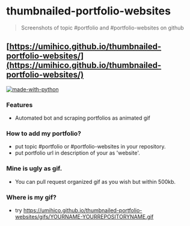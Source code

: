# thumbnailed-portfolio-websites
> Screenshots of topic #portfolio and #portfolio-websites on github
## [https://umihico.github.io/thumbnailed-portfolio-websites/](https://umihico.github.io/thumbnailed-portfolio-websites/)
[![made-with-python](https://img.shields.io/badge/Made%20with-Python-1f425f.svg)](https://www.python.org/)
### Features
+ Automated bot and scraping portfolios as animated gif

### How to add my portfolio?
+ put topic #portfolio or #portfolio-websites in your repository.
+ put portfolio url in description of your as 'website'.

### Mine is ugly as gif.
+ You can pull request organized gif as you wish but within 500kb.

### Where is my gif?
+ try https://umihico.github.io/thumbnailed-portfolio-websites/gifs/YOURNAME-YOURREPOSITORYNAME.gif
